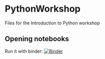 # PythonWorkshop
Files for the Introduction to Python workshop

## Opening notebooks
Run it with binder:
[![Binder](https://mybinder.org/badge_logo.svg)](https://mybinder.org/v2/gh/TarynScharf/PythonWorkshop/HEAD)
